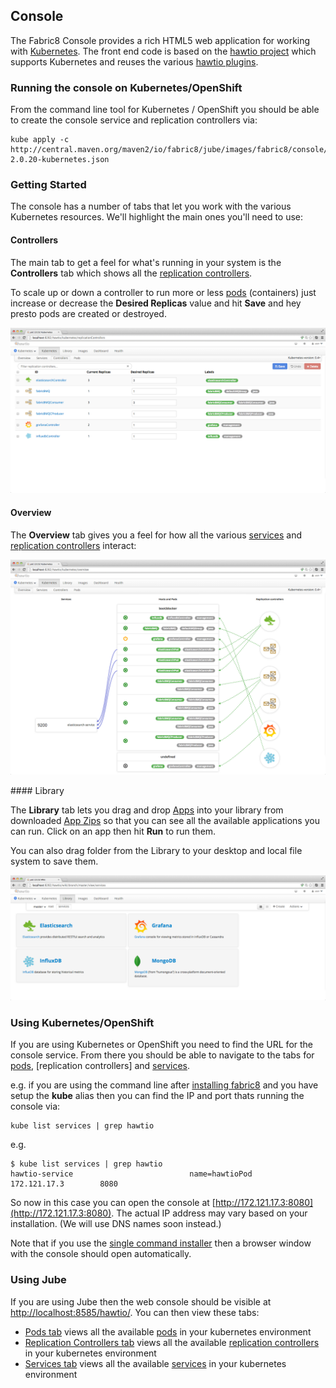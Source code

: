 ## Console

The Fabric8 Console provides a rich HTML5 web application for working with [Kubernetes](http://kubernetes.io/). The front end code is based on the [hawtio project](http://hawt.io/) which supports Kubernetes and reuses the various [hawtio plugins](http://hawt.io/plugins/index.html).

### Running the console on Kubernetes/OpenShift

From the command line tool for Kubernetes / OpenShift you should be able to create the console service and replication controllers via:

    kube apply -c http://central.maven.org/maven2/io/fabric8/jube/images/fabric8/console/2.0.20/console-2.0.20-kubernetes.json


### Getting Started

The console has a number of tabs that let you work with the various Kubernetes resources. We'll highlight the main ones you'll need to use:

#### Controllers

The main tab to get a feel for what's running in your system is the **Controllers** tab which shows all the [replication controllers](replicationControllers.html).

To scale up or down a controller to run more or less [pods](pods.html) (containers) just increase or decrease the **Desired Replicas** value and hit **Save** and hey presto pods are created or destroyed.

![controllers tab screenshot](images/controllers.png)

#### Overview

The **Overview** tab gives you a feel for how all the various [services](services.html) and  [replication controllers](replicationControllers.html) interact:

![overview tab screenshot](images/overview.png)

#### Library

The **Library** tab lets you drag and drop [Apps](apps.html) into your library from downloaded [App Zips](appzip.md) so that you can see all the available applications you can run. Click on an app then hit **Run** to run them.

You can also drag folder from the Library to your desktop and local file system to save them.

![library tab screenshot](images/library.png)


### Using Kubernetes/OpenShift

If you are using Kubernetes or OpenShift you need to find the URL for the console service. From there you should be able to navigate to the tabs for [pods](pods.html), [replication controllers] and [services](services.html).

e.g. if you are using the command line after [installing fabric8](getStartedOpenShift.html) and you have setup the **kube** alias then you can find the IP and port thats running the console via:

    kube list services | grep hawtio

e.g.

    $ kube list services | grep hawtio
    hawtio-service                          name=hawtioPod      172.121.17.3        8080

So now in this case you can open the console at [http://172.121.17.3:8080](http://172.121.17.3:8080). The actual IP address may vary based on your installation. (We will use DNS names soon instead.)

Note that if you use the [single command installer](http://fabric8.io/v2/openShiftDocker.html#run-openshift-v3-using-docker) then a browser window with the console should open automatically.

### Using Jube

If you are using Jube then the web console should be visible at [http://localhost:8585/hawtio/](http://localhost:8585/hawtio/). You can then view these tabs:

 * [Pods tab](http://localhost:8585/hawtio/kubernetes/pods) views all the available [pods](pods.html) in your kubernetes environment
 * [Replication Controllers tab](http://localhost:8585/hawtio/kubernetes/replicationControllers) views all the available [replication controllers](replicationControllers.html) in your kubernetes environment
 * [Services tab](http://localhost:8585/hawtio/kubernetes/services) views all the available [services](services.html) in your kubernetes environment


